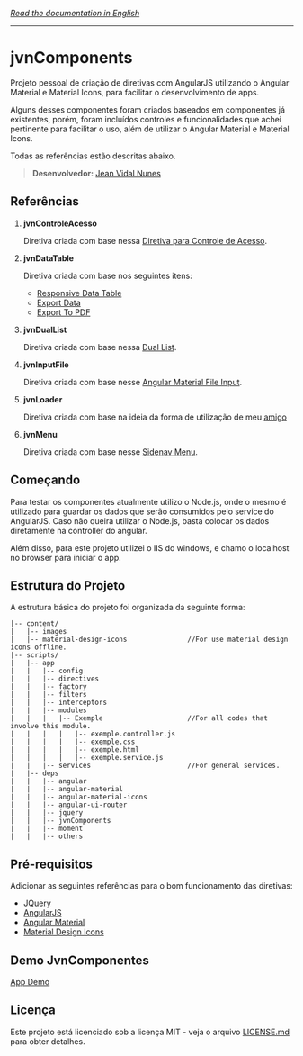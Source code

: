 *[Read the documentation in English](https://github.com/LegolasDBA/jvnComponents/blob/master/README.md)*

---

# jvnComponents

Projeto pessoal de criação de diretivas com AngularJS utilizando o Angular Material e Material Icons, para facilitar o desenvolvimento de apps.

Alguns desses componentes foram criados baseados em componentes já existentes, porém, foram incluídos controles e funcionalidades que achei pertinente para facilitar o uso, além de utilizar o Angular Material e Material Icons. 

Todas as referências estão descritas abaixo.

> **Desenvolvedor:** [Jean Vidal Nunes](https://github.com/LegolasDBA)

## Referências

1. **jvnControleAcesso**

	Diretiva criada com base nessa [Diretiva para Controle de Acesso](http://gabrielfeitosa.com/angularjs-diretiva-para-controle-de-acesso/).

2. **jvnDataTable**

	Diretiva criada com base nos seguintes itens:

	* [Responsive Data Table](https://github.com/paghdalyogesh/responsive-md-data-table)
	* [Export Data](http://jsfiddle.net/TheSharpieOne/XNVj3/1/)
	* [Export To PDF](http://pdfmake.org/#/gettingstarted)

3. **jvnDualList**

	Diretiva criada com base nessa [Dual List](https://github.com/tushariscoolster/ng-duallist).

4. **jvnInputFile**

	Diretiva criada com base nesse [Angular Material File Input](https://codepen.io/shepard_one/pen/MypdLy).

5. **jvnLoader**

	Diretiva criada com base na ideia da forma de utilização de meu [amigo](https://github.com/tiagocarmosantos/)

6. **jvnMenu**

	Diretiva criada com base nesse [Sidenav Menu](http://plnkr.co/edit/Ksfo7fnSB0c4DH6egE3S?p=preview).

## Começando

Para testar os componentes atualmente utilizo o Node.js, onde o mesmo é utilizado para guardar os dados que serão consumidos pelo service do AngularJS. Caso não queira utilizar o Node.js, basta colocar os dados diretamente na controller do angular.

Além disso, para este projeto utilizei o IIS do windows, e chamo o localhost no browser para iniciar o app.

## Estrutura do Projeto

A estrutura básica do projeto foi organizada da seguinte forma:

```
|-- content/
|   |-- images
|   |-- material-design-icons				//For use material design icons offline.
|-- scripts/
|   |-- app
|   |   |-- config
|   |   |-- directives
|   |   |-- factory
|   |   |-- filters
|   |   |-- interceptors
|   |   |-- modules
|   |   |   |-- Exemple						//For all codes that involve this module.
|   |   |   |   |-- exemple.controller.js
|   |   |   |   |-- exemple.css
|   |   |   |   |-- exemple.html
|   |   |   |   |-- exemple.service.js
|   |   |-- services						//For general services.
|   |-- deps
|   |   |-- angular
|   |   |-- angular-material
|   |   |-- angular-material-icons
|   |   |-- angular-ui-router
|   |   |-- jquery
|   |   |-- jvnComponents
|   |   |-- moment
|   |   |-- others
```


## Pré-requisitos

Adicionar as seguintes referências para o bom funcionamento das diretivas:

* [JQuery](https://jquery.com/)
* [AngularJS](https://angularjs.org/)
* [Angular Material](https://material.angularjs.org)
* [Material Design Icons](https://material.io/icons/)

## Demo JvnComponentes

[App Demo](https://rawgit.com/LegolasDBA/jvnComponents/master/index.html)

## Licença

Este projeto está licenciado sob a licença MIT - veja o arquivo [LICENSE.md](https://github.com/LegolasDBA/jvnComponents/blob/master/LICENSE.md) para obter detalhes.
